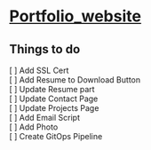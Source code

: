# [Portfolio_website](http://harshwardhan.tk)
## Things to do


[ ] Add SSL Cert  
[ ] Add Resume to Download Button  
[ ] Update Resume part  
[ ] Update Contact Page  
[ ] Update Projects Page  
[ ] Add Email Script  
[ ] Add Photo  
[ ] Create GitOps Pipeline  
